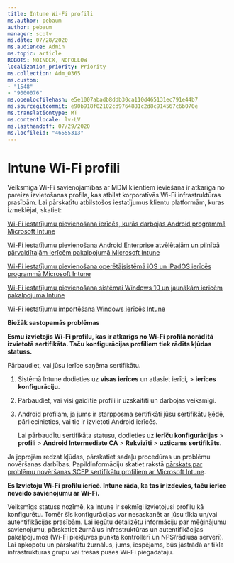 ```yaml
---
title: Intune Wi-Fi profili
ms.author: pebaum
author: pebaum
manager: scotv
ms.date: 07/28/2020
ms.audience: Admin
ms.topic: article
ROBOTS: NOINDEX, NOFOLLOW
localization_priority: Priority
ms.collection: Adm_O365
ms.custom:
- "1548"
- "9000076"
ms.openlocfilehash: e5e1007abadb8ddb30ca110d465131ec791e44b7
ms.sourcegitcommit: e90b918f02102cd9764881c2d8c914567c6b070e
ms.translationtype: MT
ms.contentlocale: lv-LV
ms.lasthandoff: 07/29/2020
ms.locfileid: "46555313"
---
```

# <a name="intune-wi-fi-profiles"></a>Intune Wi-Fi profili

Veiksmīga Wi-Fi savienojamības ar MDM klientiem ieviešana ir atkarīga no pareiza izvietošanas profila, kas atbilst korporatīvās Wi-Fi infrastruktūras prasībām. Lai pārskatītu atbilstošos iestatījumus klientu platformām, kuras izmeklējat, skatiet: 

[Wi-Fi iestatījumu pievienošana ierīcēs, kurās darbojas Android programmā Microsoft Intune](https://docs.microsoft.com/intune/wi-fi-settings-android)

[Wi-Fi iestatījumu pievienošana Android Enterprise atvēlētajām un pilnībā pārvaldītajām ierīcēm pakalpojumā Microsoft Intune](https://docs.microsoft.com/intune/wi-fi-settings-android-enterprise)

[Wi-Fi iestatījumu pievienošana operētājsistēmā iOS un iPadOS ierīcēs programmā Microsoft Intune](https://docs.microsoft.com/intune/wi-fi-settings-ios)

[Wi-Fi iestatījumu pievienošana sistēmai Windows 10 un jaunākām ierīcēm pakalpojumā Intune](https://docs.microsoft.com/intune/wi-fi-settings-windows)

[Wi-Fi iestatījumu importēšana Windows ierīcēs Intune](https://docs.microsoft.com/intune/wi-fi-settings-import-windows-8-1)

**Biežāk sastopamās problēmas**

**Esmu izvietojis Wi-Fi profilu, kas ir atkarīgs no Wi-Fi profilā norādītā izvietotā sertifikāta. Taču konfigurācijas profiliem tiek rādīts kļūdas statuss.**

Pārbaudiet, vai jūsu ierīce saņēma sertifikātu.

1. Sistēmā Intune dodieties uz **visas ierīces** un atlasiet ierīci, > **ierīces konfigurāciju**.

2. Pārbaudiet, vai visi gaidītie profili ir uzskaitīti un darbojas veiksmīgi.

3. Android profilam, ja jums ir starpposma sertifikāti jūsu sertifikātu ķēdē, pārliecinieties, vai tie ir izvietoti Android ierīcēs.

    Lai pārbaudītu sertifikāta statusu, dodieties uz **ierīču konfigurācijas**  >  **profili**  >  **Android Intermediate CA**  >  **Rekvizīti**  >  **uzticams sertifikāts**.

Ja joprojām redzat kļūdas, pārskatiet sadaļu procedūras un problēmu novēršanas darbības. Papildinformāciju skatiet rakstā [pārskats par problēmu novēršanas SCEP sertifikātu profiliem ar Microsoft Intune](https://support.microsoft.com/help/4457481/troubleshooting-scep-certificate-profile-deployment-in-intune).

**Es Izvietoju Wi-Fi profilu ierīcē. Intune rāda, ka tas ir izdevies, taču ierīce neveido savienojumu ar Wi-Fi.**

Veiksmīgs statuss nozīmē, ka Intune ir sekmīgi izvietojusi profilu kā konfigurētu. Tomēr šīs konfigurācijas var nesaskanēt ar jūsu tīkla un/vai autentifikācijas prasībām. Lai iegūtu detalizētu informāciju par mēģinājumu savienojumu, pārskatiet žurnālus infrastruktūras un autentifikācijas pakalpojumos (Wi-Fi piekļuves punkta kontrollerī un NPS/rādiusa serverī). Lai apkopotu un pārskatītu žurnālus, jums, iespējams, būs jāstrādā ar tīkla infrastruktūras grupu vai trešās puses Wi-Fi piegādātāju.